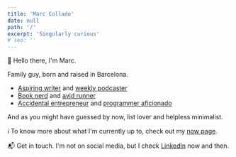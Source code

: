 ```yaml
---
title: 'Marc Collado'
date: null
path: '/'
excerpt: 'Singularly curious'
# seo: ''
---
```


👋 Hello there, I'm Marc.

Family guy, born and raised in Barcelona.

- [Aspiring writer](/blog) and [weekly podcaster](https://podcasts.apple.com/es/podcast/foc-a-terra/id1604172036)
- [Book nerd](/books) and [avid runner](https://www.strava.com/athletes/marccollado)
- [Accidental entrepreneur](/work) and [programmer aficionado](https://github.com/marccollado)

And as you might have guessed by now, list lover and helpless minimalist.

ℹ️ To know more about what I'm currently up to, check out my [now page](/now).

📬 Get in touch. I'm not on social media, but I check [LinkedIn](https://linkedin.com/in/marccollado) now and then.
